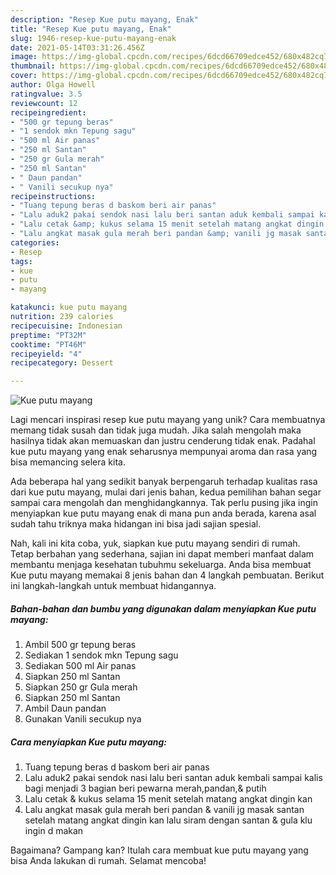 ```yaml
---
description: "Resep Kue putu mayang, Enak"
title: "Resep Kue putu mayang, Enak"
slug: 1946-resep-kue-putu-mayang-enak
date: 2021-05-14T03:31:26.456Z
image: https://img-global.cpcdn.com/recipes/6dcd66709edce452/680x482cq70/kue-putu-mayang-foto-resep-utama.jpg
thumbnail: https://img-global.cpcdn.com/recipes/6dcd66709edce452/680x482cq70/kue-putu-mayang-foto-resep-utama.jpg
cover: https://img-global.cpcdn.com/recipes/6dcd66709edce452/680x482cq70/kue-putu-mayang-foto-resep-utama.jpg
author: Olga Howell
ratingvalue: 3.5
reviewcount: 12
recipeingredient:
- "500 gr tepung beras"
- "1 sendok mkn Tepung sagu"
- "500 ml Air panas"
- "250 ml Santan"
- "250 gr Gula merah"
- "250 ml Santan"
- " Daun pandan"
- " Vanili secukup nya"
recipeinstructions:
- "Tuang tepung beras d baskom beri air panas"
- "Lalu aduk2 pakai sendok nasi lalu beri santan aduk kembali sampai kalis bagi menjadi 3 bagian beri pewarna merah,pandan,&amp; putih"
- "Lalu cetak &amp; kukus selama 15 menit setelah matang angkat dingin kan"
- "Lalu angkat masak gula merah beri pandan &amp; vanili jg masak santan setelah matang angkat dingin kan lalu siram dengan santan &amp; gula klu ingin d makan"
categories:
- Resep
tags:
- kue
- putu
- mayang

katakunci: kue putu mayang 
nutrition: 239 calories
recipecuisine: Indonesian
preptime: "PT32M"
cooktime: "PT46M"
recipeyield: "4"
recipecategory: Dessert

---
```



![Kue putu mayang](https://img-global.cpcdn.com/recipes/6dcd66709edce452/680x482cq70/kue-putu-mayang-foto-resep-utama.jpg)

Lagi mencari inspirasi resep kue putu mayang yang unik? Cara membuatnya memang tidak susah dan tidak juga mudah. Jika salah mengolah maka hasilnya tidak akan memuaskan dan justru cenderung tidak enak. Padahal kue putu mayang yang enak seharusnya mempunyai aroma dan rasa yang bisa memancing selera kita.



Ada beberapa hal yang sedikit banyak berpengaruh terhadap kualitas rasa dari kue putu mayang, mulai dari jenis bahan, kedua pemilihan bahan segar sampai cara mengolah dan menghidangkannya. Tak perlu pusing jika ingin menyiapkan kue putu mayang enak di mana pun anda berada, karena asal sudah tahu triknya maka hidangan ini bisa jadi sajian spesial.


Nah, kali ini kita coba, yuk, siapkan kue putu mayang sendiri di rumah. Tetap berbahan yang sederhana, sajian ini dapat memberi manfaat dalam membantu menjaga kesehatan tubuhmu sekeluarga. Anda bisa membuat Kue putu mayang memakai 8 jenis bahan dan 4 langkah pembuatan. Berikut ini langkah-langkah untuk membuat hidangannya.

<!--inarticleads1-->

##### Bahan-bahan dan bumbu yang digunakan dalam menyiapkan Kue putu mayang:

1. Ambil 500 gr tepung beras
1. Sediakan 1 sendok mkn Tepung sagu
1. Sediakan 500 ml Air panas
1. Siapkan 250 ml Santan
1. Siapkan 250 gr Gula merah
1. Siapkan 250 ml Santan
1. Ambil  Daun pandan
1. Gunakan  Vanili secukup nya




<!--inarticleads2-->

##### Cara menyiapkan Kue putu mayang:

1. Tuang tepung beras d baskom beri air panas
1. Lalu aduk2 pakai sendok nasi lalu beri santan aduk kembali sampai kalis bagi menjadi 3 bagian beri pewarna merah,pandan,&amp; putih
1. Lalu cetak &amp; kukus selama 15 menit setelah matang angkat dingin kan
1. Lalu angkat masak gula merah beri pandan &amp; vanili jg masak santan setelah matang angkat dingin kan lalu siram dengan santan &amp; gula klu ingin d makan




Bagaimana? Gampang kan? Itulah cara membuat kue putu mayang yang bisa Anda lakukan di rumah. Selamat mencoba!
